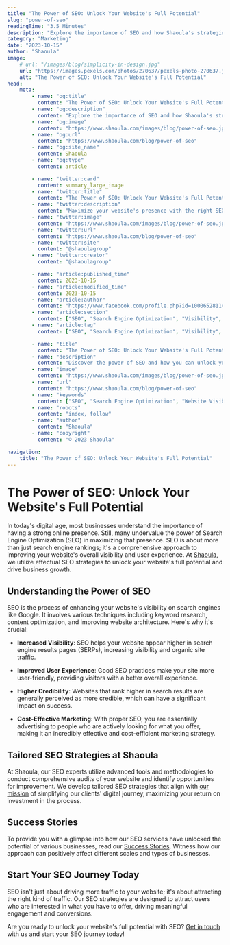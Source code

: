 ```yaml
---
title: "The Power of SEO: Unlock Your Website's Full Potential"
slug: "power-of-seo"
readingTime: "3.5 Minutes"
description: "Explore the importance of SEO and how Shaoula's strategies can help unlock your website's full potential."
category: "Marketing"
date: "2023-10-15"
author: "Shaoula"
image:
    # url: "/images/blog/simplicity-in-design.jpg"
    url: "https://images.pexels.com/photos/270637/pexels-photo-270637.jpeg?auto=compress&cs=tinysrgb&w=1600"
    alt: "The Power of SEO: Unlock Your Website's Full Potential"
head:
    meta:
        - name: "og:title"
          content: "The Power of SEO: Unlock Your Website's Full Potential"
        - name: "og:description"
          content: "Explore the importance of SEO and how Shaoula's strategies can help unlock your website's full potential."
        - name: "og:image"
          content: "https://www.shaoula.com/images/blog/power-of-seo.jpg"
        - name: "og:url"
          content: "https://www.shaoula.com/blog/power-of-seo"
        - name: "og:site_name"
          content: Shaoula
        - name: "og:type"
          content: article

        - name: "twitter:card"
          content: summary_large_image
        - name: "twitter:title"
          content: "The Power of SEO: Unlock Your Website's Full Potential"
        - name: "twitter:description"
          content: "Maximize your website's presence with the right SEO strategies. Discover more with Shaoula."
        - name: "twitter:image"
          content: "https://www.shaoula.com/images/blog/power-of-seo.jpg"
        - name: "twitter:url"
          content: "https://www.shaoula.com/blog/power-of-seo"
        - name: "twitter:site"
          content: "@shaoulagroup"
        - name: "twitter:creator"
          content: "@shaoulagroup"

        - name: "article:published_time"
          content: 2023-10-15
        - name: "article:modified_time"
          content: 2023-10-15
        - name: "article:author"
          content: "https://www.facebook.com/profile.php?id=100065281140375&mibextid=LQQJ4d"
        - name: "article:section"
          content: ["SEO", "Search Engine Optimization", "Visibility", "User Experience", "Shaoula"]
        - name: "article:tag"
          content: ["SEO", "Search Engine Optimization", "Visibility", "User Experience", "Shaoula"]

        - name: "title"
          content: "The Power of SEO: Unlock Your Website's Full Potential"
        - name: "description"
          content: "Discover the power of SEO and how you can unlock your website's full potential with Shaoula."
        - name: "image"
          content: "https://www.shaoula.com/images/blog/power-of-seo.jpg"
        - name: "url"
          content: "https://www.shaoula.com/blog/power-of-seo"
        - name: "keywords"
          content: ["SEO", "Search Engine Optimization", "Website Visibility", "User Experience", "Organic Traffic", "SERP", "Credibility", "Cost-Effective Marketing", "SEO Strategies", "Shaoula"]
        - name: "robots"
          content: "index, follow"
        - name: "author"
          content: "Shaoula"
        - name: "copyright"
          content: "© 2023 Shaoula"

navigation:
    title: "The Power of SEO: Unlock Your Website's Full Potential"
---
```


# The Power of SEO: Unlock Your Website's Full Potential

In today's digital age, most businesses understand the importance of having a strong online presence. Still, many undervalue the power of Search Engine Optimization (SEO) in maximizing that presence. SEO is about more than just search engine rankings; it's a comprehensive approach to improving your website's overall visibility and user experience. At [Shaoula](https://www.shaoula.com/services/seo), we utilize effectual SEO strategies to unlock your website's full potential and drive business growth.

## Understanding the Power of SEO

SEO is the process of enhancing your website's visibility on search engines like Google. It involves various techniques including keyword research, content optimization, and improving website architecture. Here's why it's crucial:

- **Increased Visibility**: SEO helps your website appear higher in search engine results pages (SERPs), increasing visibility and organic site traffic.

- **Improved User Experience**: Good SEO practices make your site more user-friendly, providing visitors with a better overall experience.

- **Higher Credibility**: Websites that rank higher in search results are generally perceived as more credible, which can have a significant impact on success.

- **Cost-Effective Marketing**: With proper SEO, you are essentially advertising to people who are actively looking for what you offer, making it an incredibly effective and cost-efficient marketing strategy.

## Tailored SEO Strategies at Shaoula

At Shaoula, our SEO experts utilize advanced tools and methodologies to conduct comprehensive audits of your website and identify opportunities for improvement. We develop tailored SEO strategies that align with [our mission](https://www.shaoula.com/about-us) of simplifying our clients' digital journey, maximizing your return on investment in the process.

## Success Stories

To provide you with a glimpse into how our SEO services have unlocked the potential of various businesses, read our [Success Stories](https://www.shaoula.com/success-stories). Witness how our approach can positively affect different scales and types of businesses.

## Start Your SEO Journey Today

SEO isn't just about driving more traffic to your website; it's about attracting the right kind of traffic. Our SEO strategies are designed to attract users who are interested in what you have to offer, driving meaningful engagement and conversions.

Are you ready to unlock your website's full potential with SEO? [Get in touch](https://www.shaoula.com/contact) with us and start your SEO journey today!
